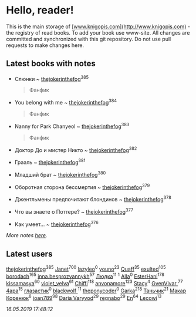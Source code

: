 # Hello, reader!
This is the main storage of [www.knigopis.com](http://www.knigopis.com) - the registry of read books.
To add your book use www-site. All changes are committed and synchronized with this git repository.
Do not use pull requests to make changes here.


## Latest books with notes
* Слюнки ~ [thejokerinthefog](users/317/317244423-vkontakte)<sup>385</sup>
    > Фанфик

* You belong with me ~ [thejokerinthefog](users/317/317244423-vkontakte)<sup>384</sup>
    > Фанфик

* Nanny for Park Chanyeol ~ [thejokerinthefog](users/317/317244423-vkontakte)<sup>383</sup>
    > Фанфик

* Доктор До и мистер Никто ~ [thejokerinthefog](users/317/317244423-vkontakte)<sup>382</sup>

* Грааль ~ [thejokerinthefog](users/317/317244423-vkontakte)<sup>381</sup>

* Младший брат ~ [thejokerinthefog](users/317/317244423-vkontakte)<sup>380</sup>

* Оборотная сторона бессмертия ~ [thejokerinthefog](users/317/317244423-vkontakte)<sup>379</sup>

* Джентльмены предпочитают блондинов ~ [thejokerinthefog](users/317/317244423-vkontakte)<sup>378</sup>

* Что вы знаете о Поттере? ~ [thejokerinthefog](users/317/317244423-vkontakte)<sup>377</sup>

* Как умеет... ~ [thejokerinthefog](users/317/317244423-vkontakte)<sup>376</sup>


_More notes [here](latest_books_with_notes.md)._


## Latest users
[thejokerinthefog](users/317/317244423-vkontakte)<sup>385</sup> 
[Janet](users/108/108113656204404967440-google)<sup>700</sup> 
[lazyleo](users/116/116845519572391639637-google)<sup>0</sup> 
[youno](users/302/302928912-vkontakte)<sup>23</sup> 
[Quaff](users/122/12267158-vkontakte)<sup>35</sup> 
[exulted](users/100/100599204551896265722-google)<sup>105</sup> 
[borodach](users/157/15706320-vkontakte)<sup>165</sup> 
[inna.besprozvannykh](users/733/73323849-yandex)<sup>57</sup> 
[Людка](users/111/111038749-vkontakte)<sup>11</sup> 
[](users/114/114792281744850455512-google)<sup>1</sup> 
[Alla](users/103/103352250712959229257-google)<sup>0</sup> 
[EsterHani](users/305/30558181-vkontakte)<sup>178</sup> 
[kissamasya](users/684/68439978-vkontakte)<sup>60</sup> 
[violet_velva](users/116/116961712580551399099-google)<sup>61</sup> 
[Chiffi](users/105/105831994080785626680-google)<sup>118</sup> 
[anvonamore](users/595/5957175-vkontakte)<sup>123</sup> 
[Stacy](users/309/30902475-vkontakte)<sup>4</sup> 
[GvenVivar ](users/158/158266434925901-facebook)<sup>77</sup> 
[4apa](users/117/117392596378069249667-google)<sup>15</sup> 
[глазастик](users/115/115257673890455357280-google)<sup>0</sup> 
[blackwolf ](users/236/236639644-vkontakte)<sup>11</sup> 
[theponycoder](users/195/195144442-vkontakte)<sup>0</sup> 
[Garka](users/115/115753719718250012620-google)<sup>218</sup> 
[Таньчик](users/209/2096581563762610-facebook)<sup>21</sup> 
[Макар Коренюк](users/126/126368737-vkontakte)<sup>6</sup> 
[joan789](users/240/2401650-vkontakte)<sup>98</sup> 
[Daria Varyvod](users/829/829893410524253-facebook)<sup>29</sup> 
[regnabo](users/870/870059322-yandex)<sup>29</sup> 
[En](users/333/333646551-vkontakte)<sup>64</sup> 
[Lecowi](users/521/521873425-vkontakte)<sup>13</sup> 


_16.05.2019 17:48:12_
